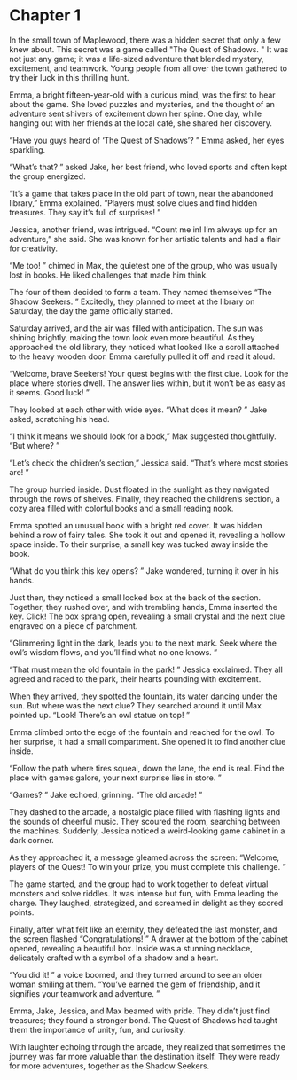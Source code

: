 # Chapter 1
In the small town of Maplewood, there was a hidden secret that only a few knew about. This secret was a game called "The Quest of Shadows. " It was not just any game; it was a life-sized adventure that blended mystery, excitement, and teamwork. Young people from all over the town gathered to try their luck in this thrilling hunt. 

Emma, a bright fifteen-year-old with a curious mind, was the first to hear about the game. She loved puzzles and mysteries, and the thought of an adventure sent shivers of excitement down her spine. One day, while hanging out with her friends at the local café, she shared her discovery. 

“Have you guys heard of ‘The Quest of Shadows’? ” Emma asked, her eyes sparkling. 

“What’s that? ” asked Jake, her best friend, who loved sports and often kept the group energized. 

“It’s a game that takes place in the old part of town, near the abandoned library,” Emma explained. “Players must solve clues and find hidden treasures. They say it’s full of surprises! ”

Jessica, another friend, was intrigued. “Count me in! I’m always up for an adventure,” she said. She was known for her artistic talents and had a flair for creativity. 

“Me too! ” chimed in Max, the quietest one of the group, who was usually lost in books. He liked challenges that made him think. 

The four of them decided to form a team. They named themselves “The Shadow Seekers. ” Excitedly, they planned to meet at the library on Saturday, the day the game officially started. 

Saturday arrived, and the air was filled with anticipation. The sun was shining brightly, making the town look even more beautiful. As they approached the old library, they noticed what looked like a scroll attached to the heavy wooden door. Emma carefully pulled it off and read it aloud. 

“Welcome, brave Seekers! Your quest begins with the first clue. Look for the place where stories dwell. The answer lies within, but it won’t be as easy as it seems. Good luck! ”

They looked at each other with wide eyes. “What does it mean? ” Jake asked, scratching his head. 

“I think it means we should look for a book,” Max suggested thoughtfully. “But where? ”

“Let’s check the children’s section,” Jessica said. “That’s where most stories are! ”

The group hurried inside. Dust floated in the sunlight as they navigated through the rows of shelves. Finally, they reached the children’s section, a cozy area filled with colorful books and a small reading nook. 

Emma spotted an unusual book with a bright red cover. It was hidden behind a row of fairy tales. She took it out and opened it, revealing a hollow space inside. To their surprise, a small key was tucked away inside the book. 

“What do you think this key opens? ” Jake wondered, turning it over in his hands. 

Just then, they noticed a small locked box at the back of the section. Together, they rushed over, and with trembling hands, Emma inserted the key. Click! The box sprang open, revealing a small crystal and the next clue engraved on a piece of parchment. 

“Glimmering light in the dark, leads you to the next mark. Seek where the owl’s wisdom flows, and you’ll find what no one knows. ”

“That must mean the old fountain in the park! ” Jessica exclaimed. They all agreed and raced to the park, their hearts pounding with excitement. 

When they arrived, they spotted the fountain, its water dancing under the sun. But where was the next clue? They searched around it until Max pointed up. “Look! There’s an owl statue on top! ”

Emma climbed onto the edge of the fountain and reached for the owl. To her surprise, it had a small compartment. She opened it to find another clue inside. 

“Follow the path where tires squeal, down the lane, the end is real. Find the place with games galore, your next surprise lies in store. ”

“Games? ” Jake echoed, grinning. “The old arcade! ”

They dashed to the arcade, a nostalgic place filled with flashing lights and the sounds of cheerful music. They scoured the room, searching between the machines. Suddenly, Jessica noticed a weird-looking game cabinet in a dark corner. 

As they approached it, a message gleamed across the screen: “Welcome, players of the Quest! To win your prize, you must complete this challenge. ”

The game started, and the group had to work together to defeat virtual monsters and solve riddles. It was intense but fun, with Emma leading the charge. They laughed, strategized, and screamed in delight as they scored points. 

Finally, after what felt like an eternity, they defeated the last monster, and the screen flashed “Congratulations! ” A drawer at the bottom of the cabinet opened, revealing a beautiful box. Inside was a stunning necklace, delicately crafted with a symbol of a shadow and a heart. 

“You did it! ” a voice boomed, and they turned around to see an older woman smiling at them. “You’ve earned the gem of friendship, and it signifies your teamwork and adventure. ”

Emma, Jake, Jessica, and Max beamed with pride. They didn’t just find treasures; they found a stronger bond. The Quest of Shadows had taught them the importance of unity, fun, and curiosity. 

With laughter echoing through the arcade, they realized that sometimes the journey was far more valuable than the destination itself. They were ready for more adventures, together as the Shadow Seekers. 